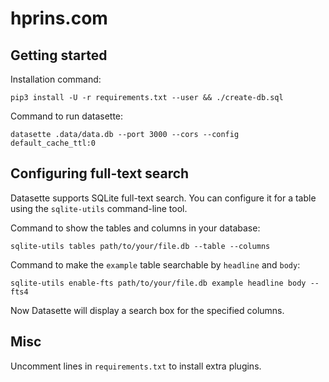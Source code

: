 # hprins.com

## Getting started
Installation command:

    pip3 install -U -r requirements.txt --user && ./create-db.sql


Command to run datasette:

    datasette .data/data.db --port 3000 --cors --config default_cache_ttl:0


## Configuring full-text search
Datasette supports SQLite full-text search. You can configure it for a table
using the `sqlite-utils` command-line tool.

Command to show the tables and columns in your database:

    sqlite-utils tables path/to/your/file.db --table --columns


Command to make the `example` table searchable by `headline` and `body`:

    sqlite-utils enable-fts path/to/your/file.db example headline body --fts4

Now Datasette will display a search box for the specified columns.

## Misc
Uncomment lines in `requirements.txt` to install extra plugins.

